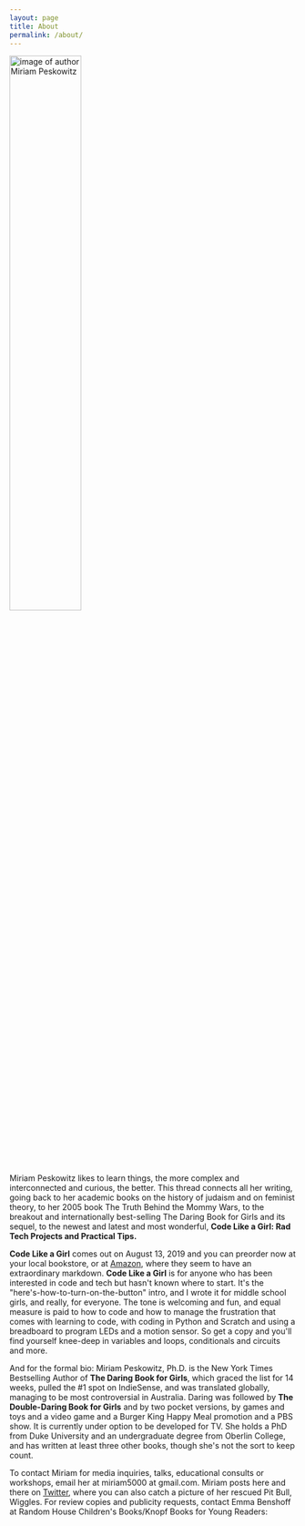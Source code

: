 ```yaml
---
layout: page
title: About
permalink: /about/
---
```

<!-- 
![Author Photo](https://res.cloudinary.com/tech-stories/image/upload/v1508974568/IMG_3662_soavuk.jpg) -->

<img src="https://res.cloudinary.com/tech-stories/image/upload/v1508974568/IMG_3662_soavuk.jpg" alt="image of author Miriam Peskowitz" width="50%" height="50%">

Miriam Peskowitz likes to learn things, the more complex and interconnected and curious, the better. This thread connects all her writing, going back to her academic books on the history of judaism and on feminist theory, to her 2005 book The Truth Behind the Mommy Wars, to the breakout and internationally best-selling The Daring Book for Girls and its sequel, to the newest and latest and most wonderful, **Code Like a Girl: Rad Tech Projects and Practical Tips.**

**Code Like a Girl** comes out on August 13, 2019 and you can preorder now at your local bookstore, or at [Amazon](https://www.amazon.com/dp/B079KSWTMX/ref=dp-kindle-redirect?_encoding=UTF8&btkr=1), where they seem to have an extraordinary markdown. **Code Like a Girl** is for anyone who has been interested in code and tech but hasn't known where to start. It's the "here's-how-to-turn-on-the-button" intro, and I wrote it for middle school girls, and really, for everyone. The tone is welcoming and fun, and equal measure is paid to how to code and how to manage the frustration that comes with learning to code, with coding in Python and Scratch and using a breadboard to program LEDs and a motion sensor. So get a copy and you'll find yourself knee-deep in variables and loops, conditionals and circuits and more. 

And for the formal bio: Miriam Peskowitz, Ph.D. is the New York Times Bestselling Author of **The Daring Book for Girls**, which graced the list for 14 weeks, pulled the #1 spot on IndieSense, and was translated globally, managing to be most controversial in Australia. Daring was followed by **The Double-Daring Book for Girls** and by two pocket versions, by games and toys and a video game and a Burger King Happy Meal promotion and a PBS show. It is currently under option to be developed for TV. She holds a PhD from Duke University and an undergraduate degree from Oberlin College, and has written at least three other books, though she's not the sort to keep count. 

To contact Miriam for media inquiries, talks, educational consults or workshops, email her at miriam5000 at gmail.com. Miriam posts here and there on [Twitter](https://twitter.com/MiriamPeskowitz), where you can also catch a picture of her rescued Pit Bull, Wiggles. For review copies and publicity requests, contact Emma Benshoff at Random House Children's Books/Knopf Books for Young Readers: 



<!-- 
this is how to do hyperlinks: 
[jekyll][jekyll-organization] /
[minima](https://github.com/jekyll/minima)
 -->